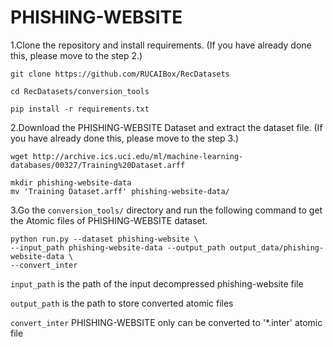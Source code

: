 # PHISHING-WEBSITE

1.Clone the repository and install requirements. 
(If you have already done this, please move to the step 2.)

```
git clone https://github.com/RUCAIBox/RecDatasets

cd RecDatasets/conversion_tools

pip install -r requirements.txt
```

2.Download the PHISHING-WEBSITE Dataset and extract the dataset file.
(If you have already done this, please move to the step 3.)

```
wget http://archive.ics.uci.edu/ml/machine-learning-databases/00327/Training%20Dataset.arff

mkdir phishing-website-data 
mv 'Training Dataset.arff' phishing-website-data/
```

3.Go the ``conversion_tools/`` directory 
and run the following command to get the Atomic files of PHISHING-WEBSITE dataset.

```
python run.py --dataset phishing-website \ 
--input_path phishing-website-data --output_path output_data/phishing-website-data \
--convert_inter
```

`input_path` is the path of the input decompressed phishing-website file

`output_path` is the path to store converted atomic files
 
 `convert_inter` PHISHING-WEBSITE only can be converted to '*.inter' atomic file
